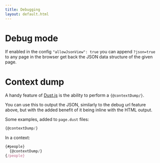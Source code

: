 ```yaml
---
title: Debugging
layout: default.html
---
```


# Debug mode

If enabled in the config `"allowJsonView": true` you can append `?json=true` to any page in the browser get back the JSON data structure of the given page.

# Context dump

A handy feature of [Dust.js](http://www.dustjs.com/guides/dust-helpers/) is the ability to perform a `{@contextDump/}`.

You can use this to output the JSON, similarly to the debug url feature above, but with the added benefit of it being inline with the HTML output.

Some examples, added to `page.dust` files:

```js
{@contextDump/}
```

In a context:

```js
{#people}
  {@contextDump/}
{/people}
```